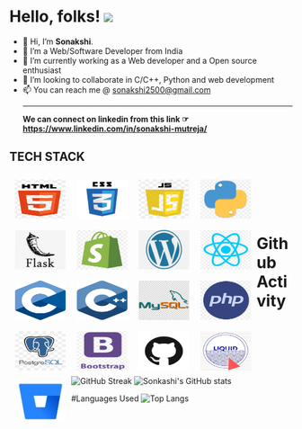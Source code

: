 # Hello, folks! <img src="https://raw.githubusercontent.com/MartinHeinz/MartinHeinz/master/wave.gif" width="30px">
- 👋 Hi, I’m <b>Sonakshi</b>.
- 👀 I’m a Web/Software Developer from India
- 🌱 I’m currently working as a Web developer and a Open source enthusiast
- 💞️ I’m looking to collaborate in C/C++, Python and web development
- 📫 You can reach me @ sonakshi2500@gmail.com
<br><hr>
<b> We can connect on linkedin from this link ☞
https://www.linkedin.com/in/sonakshi-mutreja/ </b>

## TECH STACK
<a href="https://html.com/"><img src="img/HTML.PNG" width=90px height=70px style="float:left !important; margin:10px;"></a> &nbsp;&nbsp; <a href="https://www.css3.info/"><img src="img/CSS.png" width=90px height=70px style="float:left !important; margin:10px;"></a> &nbsp; &nbsp;<a href="https://www.javascript.com/"><img src="img/JS.png" width=90px height=70px style="float:left !important; margin:10px;"></a> &nbsp;&nbsp; <a href="https://www.python.org/"><img src="img/PYTHON.jpg" width=90px height=70px style="float:left !important; margin:10px;"></a> &nbsp;&nbsp; <a href="https://flask.palletsprojects.com/"><img src="img/FLASK.png" width=90px height=70px style="float:left !important; margin:10px;"></a> &nbsp; &nbsp;<a href="https://www.shopify.in/"><img src="img/SHOPIFY.jpg" width=90px height=70px style="float:left !important; margin:10px;"></a> &nbsp;&nbsp; <a href="https://wordpress.com/"><img src="img/WORDPRESS.png" width=90px height=70px style="float:left !important; margin:10px;"></a> &nbsp; &nbsp;<a href="https://reactjs.org/"><img src="img/REACT.jpg" width=90px height=70px style="float:left !important; margin:10px;"></a> &nbsp;&nbsp;<a href="https://www.cprogramming.com/"><img src="img/c.png" width=90px height=70px style="float:left !important; margin:10px;"></a> &nbsp; &nbsp;<a href="https://www.cprogramming.com/"><img src="img/cpp.svg" width=90px height=70px style="float:left !important; margin:10px;"></a> &nbsp;&nbsp;<a href="https://www.mysql.com/"><img src="img/mysql.png" width=90px height=70px style="float:left !important; margin:10px;"></a> &nbsp; &nbsp;<a href="https://www.php.net/"><img src="img/php.jpg" width=90px height=70px style="float:left !important; margin:10px;"></a> &nbsp;&nbsp;<a href="https://www.postgresql.org/"><img src="img/postgres.jpg" width=90px height=70px style="float:left !important; margin:10px;"></a> &nbsp; &nbsp; <a href="https://getbootstrap.com/"><img src="img/bootstrap.png" width=90px height=70px style="float:left !important; margin:10px;"></a> &nbsp;&nbsp;<a href="https://github.com/"><img src="img/github.png" width=90px height=70px style="float:left !important; margin:10px;"></a> &nbsp; &nbsp;<a href="https://shopify.github.io/liquid/"><img src="img/liquid.jpg" width=90px height=70px style="float:left !important; margin:10px;"></a> &nbsp; &nbsp;<a href="https://bitbucket.org"><img src="img/bitbucket.jpg" width=90px height=70px style="float:left !important; margin:10px;"></a> &nbsp; &nbsp;

# Github Activity
![GitHub Streak](http://github-readme-streak-stats.herokuapp.com?user=sona444&theme=highcontrast&hide_border=true&date_format=M%20j%5B%2C%20Y%5D)
![Sonkashi's GitHub stats](https://github-readme-stats.vercel.app/api?username=sona444&theme=radical)

#Languages Used
![Top Langs](https://github-readme-stats.vercel.app/api/top-langs/?username=sona444)
